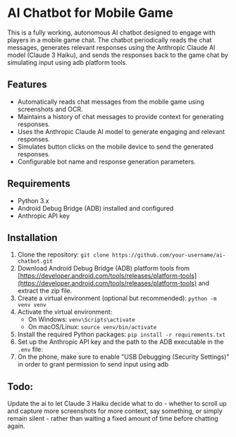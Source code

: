 # AI Chatbot for Mobile Game

This is a fully working, autonomous AI chatbot designed to engage with players in a mobile game chat. The chatbot periodically reads the chat messages, generates relevant responses using the Anthropic Claude AI model (Claude 3 Haiku), and sends the responses back to the game chat by simulating input using adb platform tools.

## Features

- Automatically reads chat messages from the mobile game using screenshots and OCR.
- Maintains a history of chat messages to provide context for generating responses.
- Uses the Anthropic Claude AI model to generate engaging and relevant responses.
- Simulates button clicks on the mobile device to send the generated responses.
- Configurable bot name and response generation parameters.

## Requirements

- Python 3.x
- Android Debug Bridge (ADB) installed and configured
- Anthropic API key

## Installation

1. Clone the repository: `git clone https://github.com/your-username/ai-chatbot.git`
2. Download Android Debug Bridge (ADB) platform tools from [https://developer.android.com/tools/releases/platform-tools](https://developer.android.com/tools/releases/platform-tools) and extract the zip file.
3. Create a virtual environment (optional but recommended): `python -m venv venv`
4. Activate the virtual environment:
   - On Windows: `venv\Scripts\activate`
   - On macOS/Linux: `source venv/bin/activate`
5. Install the required Python packages: `pip install -r requirements.txt`
6. Set up the Anthropic API key and the path to the ADB executable in the `.env` file:
7. On the phone, make sure to enable "USB Debugging (Security Settings)" in order to grant permission to send input using adb

## Todo:

Update the ai to let Claude 3 Haiku decide what to do - whether to scroll up and capture more screenshots for more context, say something, or simply remain silent - rather than waiting a fixed amount of time before chatting again.
